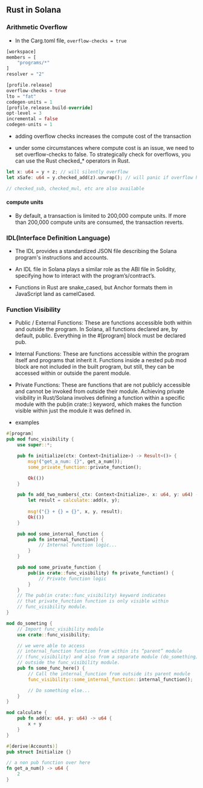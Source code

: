 ## Rust in Solana

### Arithmetic Overflow

* In the Carg.toml file,
    `overflow-checks = true`

```rust
[workspace]
members = [
    "programs/*"
]
resolver = "2"

[profile.release]
overflow-checks = true
lto = "fat"
codegen-units = 1
[profile.release.build-override]
opt-level = 3
incremental = false
codegen-units = 1
```

* adding overflow checks increases the compute cost of the transaction

* under some circumstances where compute cost is an issue, we need to set overflow-checks to false. To strategically check for overflows, you can use the Rust checked_* operators in Rust.

```rust
let x: u64 = y + z; // will silently overflow
let xSafe: u64 = y.checked_add(z).unwrap(); // will panic if overflow happens

// checked_sub, checked_mul, etc are also available
```

#### compute units

* By default, a transaction is limited to 200,000 compute units. If more than 200,000 compute units are consumed, the transaction reverts.

### IDL(Interface Definition Language)

* The IDL provides a standardized JSON file describing the Solana program's instructions and accounts.

* An IDL file in Solana plays a similar role as the ABI file in Solidity, specifying how to interact with the program’s/contract’s.

* Functions in Rust are snake_cased, but Anchor formats them in JavaScript land as camelCased.

### Function Visibility

* Public / External Functions: These are functions accessible both within and outside the program. In Solana, all functions declared are, by default, public. Everything in the #[program] block must be declared pub.

* Internal Functions: These are functions accessible within the program itself and programs that inherit it. Functions inside a nested pub mod block are not included in the built program, but still, they can be accessed within or outside the parent module.

* Private Functions: These are functions that are not publicly accessible and cannot be invoked from outside their module. Achieving private visibility in Rust/Solana involves defining a function within a specific module with the pub(in crate::<module>) keyword, which makes the function visible within just the module it was defined in.


* examples
```rust
#[program]
pub mod func_visibility {
    use super::*;

    pub fn initialize(ctx: Context<Initialize>) -> Result<()> {
        msg!("get_a_num: {}", get_a_num());
        some_private_function::private_function();

        Ok(())
    }

    pub fn add_two_numbers(_ctx: Context<Initialize>, x: u64, y: u64) -> Result<()> {
        let result = calculate::add(x, y);
        
        msg!("{} + {} = {}", x, y, result);
        Ok(())
    }

    pub mod some_internal_function {
        pub fn internal_function() {
            // Internal function logic...
        }
    }

    pub mod some_private_function {
        pub(in crate::func_visibility) fn private_function() {
            // Private function logic
        }
    }
    // The pub(in crate::func_visibility) keyword indicates
    // that private_function function is only visible within 
    // func_visibility module.
}

mod do_someting {
    // Import func_visibility module
    use crate::func_visibility;

    // we were able to access 
    // internal_function function from within its “parent” module
    // (func_visibility) and also from a separate module (do_something)
    // outside the func_visibility module.
    pub fn some_func_here() {
        // Call the internal_function from outside its parent module
        func_visibility::some_internal_function::internal_function();

        // Do something else...    
    }
}

mod calculate {
    pub fn add(x: u64, y: u64) -> u64 {
        x + y
    }
}

#[derive(Accounts)]
pub struct Initialize {}

// a non pub function over here
fn get_a_num() -> u64 {
    2
}
```